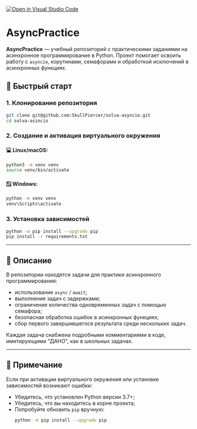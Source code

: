 [![Open in Visual Studio Code](https://classroom.github.com/assets/open-in-vscode-2e0aaae1b6195c2367325f4f02e2d04e9abb55f0b24a779b69b11b9e10269abc.svg)](https://classroom.github.com/online_ide?assignment_repo_id=20195235&assignment_repo_type=AssignmentRepo)
# AsyncPractice

**AsyncPractice** — учебный репозиторий с практическими заданиями на асинхронное программирование в Python. Проект помогает освоить работу с `asyncio`, корутинами, семафорами и обработкой исключений в асинхронных функциях.

## 🚀 Быстрый старт

### 1. Клонирование репозитория

```bash
git clone git@github.com:SkullPiercer/solva-asyncio.git
cd solva-asincio
```

### 2. Создание и активация виртуального окружения

#### 💻 Linux/macOS:

```bash
python3 -m venv venv
source venv/bin/activate
```

#### 🪟 Windows:

```bash
python -m venv venv
venv\Scripts\activate
```

### 3. Установка зависимостей

```bash
python -m pip install --upgrade pip
pip install -r requirements.txt
```

---

## 🧾 Описание

В репозитории находятся задачи для практики асинхронного программирования:

- использование `async` / `await`;
- выполнение задач с задержками;
- ограничение количества одновременных задач с помощью семафора;
- безопасная обработка ошибок в асинхронных функциях;
- сбор первого завершившегося результата среди нескольких задач.

Каждая задача снабжена подробными комментариями в коде, имитирующими "ДАНО", как в школьных задачах.

---

## 📌 Примечание

Если при активации виртуального окружения или установке зависимостей возникают ошибки:

- Убедитесь, что установлен Python версии 3.7+;
- Убедитесь, что вы находитесь в корне проекта;
- Попробуйте обновить `pip` вручную:  
  ```bash
  python -m pip install --upgrade pip
  ```
